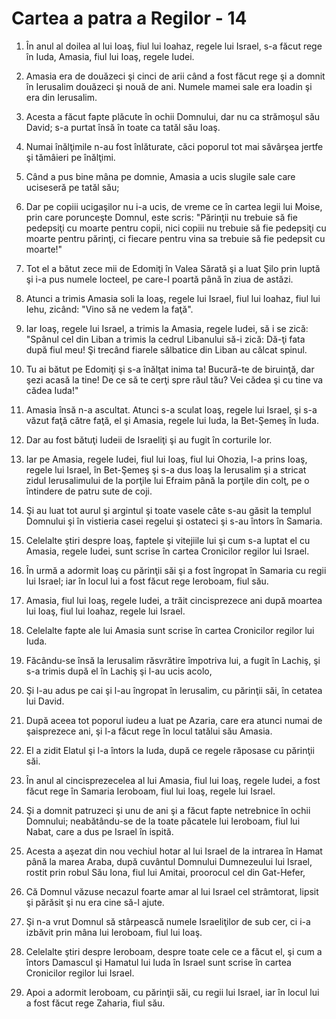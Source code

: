 # Cartea a patra a Regilor - 14

1. În anul al doilea al lui Ioaş, fiul lui Ioahaz, regele lui Israel, s-a făcut rege în Iuda, Amasia, fiul lui Ioaş, regele Iudei. 

2. Amasia era de douăzeci şi cinci de arii când a fost făcut rege şi a domnit în Ierusalim douăzeci şi nouă de ani. Numele mamei sale era Ioadin şi era din Ierusalim. 

3. Acesta a făcut fapte plăcute în ochii Domnului, dar nu ca strămoşul său David; s-a purtat însă în toate ca tatăl său Ioaş. 

4. Numai înălţimile n-au fost înlăturate, căci poporul tot mai săvârşea jertfe şi tămâieri pe înălţimi. 

5. Când a pus bine mâna pe domnie, Amasia a ucis slugile sale care uciseseră pe tatăl său; 

6. Dar pe copiii ucigaşilor nu i-a ucis, de vreme ce în cartea legii lui Moise, prin care porunceşte Domnul, este scris: "Părinţii nu trebuie să fie pedepsiţi cu moarte pentru copii, nici copiii nu trebuie să fie pedepsiţi cu moarte pentru părinţi, ci fiecare pentru vina sa trebuie să fie pedepsit cu moarte!" 

7. Tot el a bătut zece mii de Edomiţi în Valea Sărată şi a luat Şilo prin luptă şi i-a pus numele Iocteel, pe care-l poartă până în ziua de astăzi. 

8. Atunci a trimis Amasia soli la Ioaş, regele lui Israel, fiul lui Ioahaz, fiul lui Iehu, zicând: "Vino să ne vedem la faţă". 

9. Iar Ioaş, regele lui Israel, a trimis la Amasia, regele Iudei, să i se zică: "Spânul cel din Liban a trimis la cedrul Libanului să-i zică: Dă-ţi fata după fiul meu! Şi trecând fiarele sălbatice din Liban au călcat spinul. 

10. Tu ai bătut pe Edomiţi şi s-a înălţat inima ta! Bucură-te de biruinţă, dar şezi acasă la tine! De ce să te cerţi spre răul tău? Vei cădea şi cu tine va cădea Iuda!" 

11. Amasia însă n-a ascultat. Atunci s-a sculat Ioaş, regele lui Israel, şi s-a văzut faţă către faţă, el şi Amasia, regele lui Iuda, la Bet-Şemeş în Iuda. 

12. Dar au fost bătuţi Iudeii de Israeliţi şi au fugit în corturile lor. 

13. Iar pe Amasia, regele Iudei, fiul lui Ioaş, fiul lui Ohozia, l-a prins Ioaş, regele lui Israel, în Bet-Şemeş şi s-a dus Ioaş la Ierusalim şi a stricat zidul Ierusalimului de la porţile lui Efraim până la porţile din colţ, pe o întindere de patru sute de coji. 

14. Şi au luat tot aurul şi argintul şi toate vasele câte s-au găsit la templul Domnului şi în vistieria casei regelui şi ostateci şi s-au întors în Samaria. 

15. Celelalte ştiri despre Ioaş, faptele şi vitejiile lui şi cum s-a luptat el cu Amasia, regele Iudei, sunt scrise în cartea Cronicilor regilor lui Israel. 

16. În urmă a adormit Ioaş cu părinţii săi şi a fost îngropat în Samaria cu regii lui Israel; iar în locul lui a fost făcut rege Ieroboam, fiul său. 

17. Amasia, fiul lui Ioaş, regele Iudei, a trăit cincisprezece ani după moartea lui Ioaş, fiul lui Ioahaz, regele lui Israel. 

18. Celelalte fapte ale lui Amasia sunt scrise în cartea Cronicilor regilor lui Iuda. 

19. Făcându-se însă la Ierusalim răsvrătire împotriva lui, a fugit în Lachiş, şi s-a trimis după el în Lachiş şi l-au ucis acolo, 

20. Şi l-au adus pe cai şi l-au îngropat în Ierusalim, cu părinţii săi, în cetatea lui David. 

21. După aceea tot poporul iudeu a luat pe Azaria, care era atunci numai de şaisprezece ani, şi l-a făcut rege în locul tatălui său Amasia. 

22. El a zidit Elatul şi l-a întors la Iuda, după ce regele răposase cu părinţii săi. 

23. În anul al cincisprezecelea al lui Amasia, fiul lui Ioaş, regele Iudei, a fost făcut rege în Samaria Ieroboam, fiul lui Ioaş, regele lui Israel. 

24. Şi a domnit patruzeci şi unu de ani şi a făcut fapte netrebnice în ochii Domnului; neabătându-se de la toate păcatele lui Ieroboam, fiul lui Nabat, care a dus pe Israel în ispită. 

25. Acesta a aşezat din nou vechiul hotar al lui Israel de la intrarea în Hamat până la marea Araba, după cuvântul Domnului Dumnezeului lui Israel, rostit prin robul Său Iona, fiul lui Amitai, proorocul cel din Gat-Hefer, 

26. Că Domnul văzuse necazul foarte amar al lui Israel cel strâmtorat, lipsit şi părăsit şi nu era cine să-l ajute. 

27. Şi n-a vrut Domnul să stârpească numele Israeliţilor de sub cer, ci i-a izbăvit prin mâna lui Ieroboam, fiul lui Ioaş. 

28. Celelalte ştiri despre Ieroboam, despre toate cele ce a făcut el, şi cum a întors Damascul şi Hamatul lui Iuda în Israel sunt scrise în cartea Cronicilor regilor lui Israel. 

29. Apoi a adormit Ieroboam, cu părinţii săi, cu regii lui Israel, iar în locul lui a fost făcut rege Zaharia, fiul său. 

